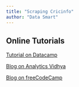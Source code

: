 ```yaml
---
title: "Scraping Cricinfo"
author: "Data Smart"
---
```



## Online Tutorials 

[Tutorial on Datacamp](https://www.datacamp.com/community/tutorials/web-scraping-using-python)


[Blog on Analytics Vidhya](https://www.analyticsvidhya.com/blog/2015/10/beginner-guide-web-scraping-beautiful-soup-python/)


[Blog on freeCodeCamp](https://www.freecodecamp.org/news/how-to-scrape-websites-with-python-and-beautifulsoup-5946935d93fe/)



